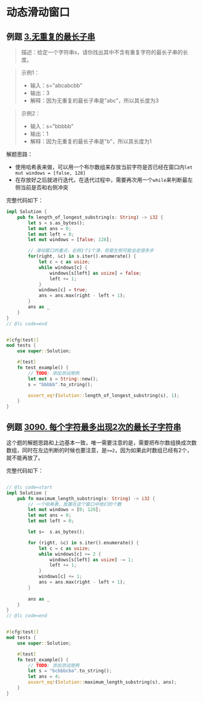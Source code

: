# 动态滑动窗口

## 例题 [3.无重复的最长子串](https://leetcode.cn/problems/longest-substring-without-repeating-characters/description/)

> 描述：给定一个字符串s，请你找出其中不含有重复字符的最长子串的长度。

>示例1：
>- 输入：s="abcabcbb"
>- 输出：3
>- 解释：因为无重复的最长子串是"abc"，所以其长度为3

> 示例2：
> - 输入：s="bbbbb"
> - 输出：1
> - 解释：因为无重复的最长子串是"b"，所以其长度为1


解题思路：
- 使用哈希表来做，可以用一个布尔数组来存放当前字符是否已经在窗口内`let mut windows = [false, 128]`
- 在存放好之后就进行迭代，在迭代过程中，需要再次用一个`while`来判断最左侧当前是否和右侧冲突

完整代码如下：
```rust
impl Solution {
    pub fn length_of_longest_substring(s: String) -> i32 {
        let s = s.as_bytes();
        let mut ans = 0;
        let mut left = 0;
        let mut windows = [false; 128];

        // 滑动窗口的重点，右侧1个1个滑，但是左侧可能会走很多步
        for(right, &c) in s.iter().enumerate() {
            let c = c as usize;
            while windows[c] {
                windows[s[left] as usize] = false;
                left += 1;
            }
            windows[c] = true;
            ans = ans.max(right - left + 1);
        }
        ans as _
    }
}
// @lc code=end


#[cfg(test)]
mod tests {
    use super::Solution;

    #[test]
    fn test_example() {
        // TODO: 添加测试用例
        let mut s = String::new();
        s = "bbbbb".to_string();

        assert_eq!(Solution::length_of_longest_substring(s), 1);
    }
}

```


## 例题 [3090. 每个字符最多出现2次的最长子字符串](https://leetcode.cn/problems/maximum-length-substring-with-two-occurrences/description/)

这个题的解题思路和上边基本一致，唯一需要注意的是，需要把布尔数组换成次数数组，同时在左边判断的时候也要注意，是`>=2`，因为如果此时数组已经有2个，就不能再放了。

完整代码如下：
```rust

// @lc code=start
impl Solution {
    pub fn maximum_length_substring(s: String) -> i32 {
        // 一个哈希表，放置在这个窗口中他们的个数
        let mut windows = [0; 128];
        let mut ans = 0;
        let mut left = 0;

        let s=  s.as_bytes();

        for (right, &c) in s.iter().enumerate() {
            let c = c as usize;
            while windows[c] >= 2 {
                windows[s[left] as usize] -= 1;
                left += 1;
            }
            windows[c] += 1;
            ans = ans.max(right - left + 1);
        }  
            
        ans as _
    }
}
// @lc code=end


#[cfg(test)]
mod tests {
    use super::Solution;

    #[test]
    fn test_example() {
        // TODO: 添加测试用例
        let s = "bcbbbcba".to_string();
        let ans = 4;
        assert_eq!(Solution::maximum_length_substring(s), ans);
    }
}

```